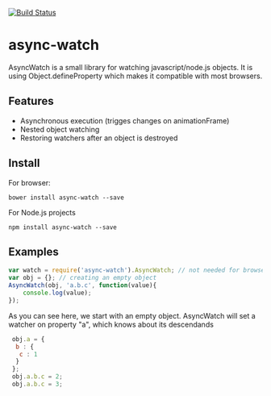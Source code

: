 [![Build Status](https://travis-ci.org/wiresjs/async-watch.svg?branch=master)](https://travis-ci.org/wiresjs/async-watch)

# async-watch

AsyncWatch is a small library for watching javascript/node.js objects. It is using Object.defineProperty which makes it compatible with most browsers. 

## Features

 * Asynchronous execution (trigges changes on animationFrame)
 * Nested object watching
 * Restoring watchers after an object is destroyed
 
## Install

For browser:

    bower install async-watch --save
    
For Node.js projects
  
    npm install async-watch --save

## Examples

```js
var watch = require('async-watch').AsyncWatch; // not needed for browsers
var obj = {}; // creating an empty object
AsyncWatch(obj, 'a.b.c', function(value){
    console.log(value);
});
```
 
 As you can see here, we start with an empty object. AsyncWatch will set a watcher on property "a", which knows about its descendands
 
 ```js
  obj.a = {
   b : {
    c : 1
   }
  };
  obj.a.b.c = 2;
  obj.a.b.c = 3;
 ```
 
 
 
